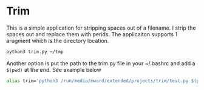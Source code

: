 # Trim
This is a simple application for stripping spaces out of a filename. I strip the spaces out and replace them with perids. The applicaiton supports 1 arugment which is the directory location. 

```bash
python3 trim.py ~/tmp
```

Another option is put the path to the trim.py file in your ~/.bashrc and add a `$(pwd)` at the end. See example below

```bash
alias trim='python3 /run/media/mward/extended/projects/trim/test.py $(pwd)'
```
